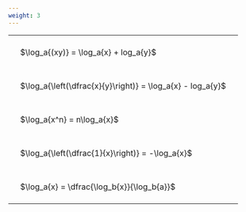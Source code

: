 ```yaml
---
weight: 3
---
```


<style type="text/css">
#T_960f4 th.col_heading {
  text-align: left;
  font-size: 1em;
}
#T_960f4 td {
  text-align: left;
  font-size: 1em;
  padding: 1.5em;
}
</style>
<table id="T_960f4">
  <thead>
  </thead>
  <tbody>
    <tr>
      <td id="T_960f4_row0_col0" class="data row0 col0" >$\log_a{(xy)} = \log_a{x} + log_a{y}$</td>
    </tr>
    <tr>
      <td id="T_960f4_row1_col0" class="data row1 col0" >$\log_a{\left(\dfrac{x}{y}\right)} = \log_a{x} - log_a{y}$</td>
    </tr>
    <tr>
      <td id="T_960f4_row2_col0" class="data row2 col0" >$\log_a{x^n} = n\log_a{x}$</td>
    </tr>
    <tr>
      <td id="T_960f4_row3_col0" class="data row3 col0" >$\log_a{\left(\dfrac{1}{x}\right)} = -\log_a{x}$</td>
    </tr>
    <tr>
      <td id="T_960f4_row4_col0" class="data row4 col0" >$\log_a{x} = \dfrac{\log_b{x}}{\log_b{a}}$</td>
    </tr>
  </tbody>
</table>
